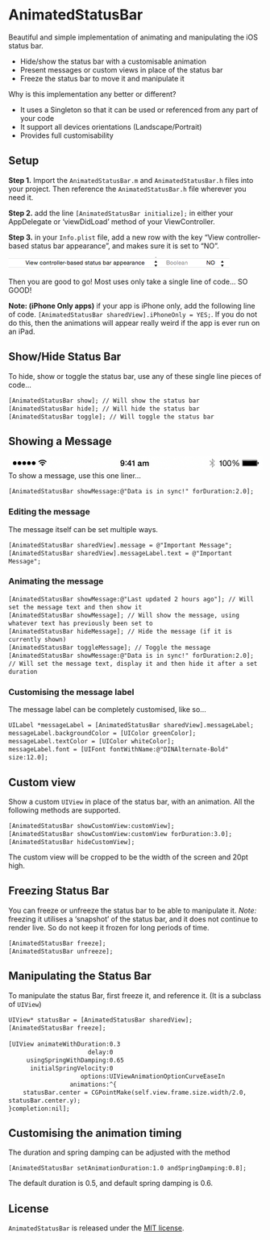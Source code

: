 # AnimatedStatusBar
Beautiful and simple implementation of animating and manipulating the iOS status bar.
- Hide/show the status bar with a customisable animation
- Present messages or custom views in place of the status bar
- Freeze the status bar to move it and manipulate it

Why is this implementation any better or different?
- It uses a Singleton so that it can be used or referenced from any part of your code
- It support all devices orientations (Landscape/Portrait)
- Provides full customisability 

## Setup
**Step 1.** Import the `AnimatedStatusBar.m` and `AnimatedStatusBar.h` files into your project. Then reference the `AnimatedStatusBar.h` file wherever you need it.

**Step 2.** add the line `[AnimatedStatusBar initialize];` in either your AppDelegate or ‘viewDidLoad’ method of your ViewController.

**Step 3.** in your `Info.plist` file, add a new row with the key “View controller-based status bar appearance”, and makes sure it is set to “NO”.  

![Plist addition](Images/plist.png)

Then you are good to go! Most uses only take a single line of code... SO GOOD!

**Note: (iPhone Only apps)** if your app is iPhone only, add the following line of code. `[AnimatedStatusBar sharedView].iPhoneOnly = YES;`. If you do not do this, then the animations will appear really weird if the app is ever run on an iPad.  

## Show/Hide Status Bar
To hide, show or toggle the status bar, use any of these single line pieces of code...
``` objc
[AnimatedStatusBar show]; // Will show the status bar
[AnimatedStatusBar hide]; // Will hide the status bar
[AnimatedStatusBar toggle]; // Will toggle the status bar
```

## Showing a Message
![Status Bar message demo](Images/statusBarMessage.gif)
To show a message, use this one liner…
``` objc
[AnimatedStatusBar showMessage:@"Data is in sync!" forDuration:2.0];
```

### Editing the message
The message itself can be set multiple ways.
``` objc
[AnimatedStatusBar sharedView].message = @"Important Message";
[AnimatedStatusBar sharedView].messageLabel.text = @"Important Message";
```

### Animating the message
``` objc
[AnimatedStatusBar showMessage:@"Last updated 2 hours ago"]; // Will set the message text and then show it
[AnimatedStatusBar showMessage]; // Will show the message, using whatever text has previously been set to
[AnimatedStatusBar hideMessage]; // Hide the message (if it is currently shown)
[AnimatedStatusBar toggleMessage]; // Toggle the message
[AnimatedStatusBar showMessage:@"Data is in sync!" forDuration:2.0]; // Will set the message text, display it and then hide it after a set duration
```

### Customising the message label
The message label can be completely customised, like so…
``` objc
UILabel *messageLabel = [AnimatedStatusBar sharedView].messageLabel;
messageLabel.backgroundColor = [UIColor greenColor];
messageLabel.textColor = [UIColor whiteColor];
messageLabel.font = [UIFont fontWithName:@"DINAlternate-Bold" size:12.0];
```

## Custom view
Show a custom `UIView` in place of the status bar, with an animation. All the following methods are supported.
``` objc
[AnimatedStatusBar showCustomView:customView];
[AnimatedStatusBar showCustomView:customView forDuration:3.0];
[AnimatedStatusBar hideCustomView];
```
The custom view will be cropped to be the width of the screen and 20pt high.

## Freezing Status Bar
You can freeze or unfreeze the status bar to be able to manipulate it. *Note:* freezing it utilises a ‘snapshot’ of the status bar, and it does not continue to render live. So do not keep it frozen for long periods of time.

``` objc
[AnimatedStatusBar freeze];
[AnimatedStatusBar unfreeze];
```

## Manipulating the Status Bar
To manipulate the status Bar, first freeze it, and reference it. (It is a subclass of `UIView`)
``` objc
UIView* statusBar = [AnimatedStatusBar sharedView];
[AnimatedStatusBar freeze];

[UIView animateWithDuration:0.3 
                      delay:0 
     usingSpringWithDamping:0.65 
      initialSpringVelocity:0 
                    options:UIViewAnimationOptionCurveEaseIn 
                 animations:^{
    statusBar.center = CGPointMake(self.view.frame.size.width/2.0, statusBar.center.y);
}completion:nil];
```

## Customising the animation timing
The duration and spring damping can be adjusted with the method
``` objc
[AnimatedStatusBar setAnimationDuration:1.0 andSpringDamping:0.8];
```
The default duration is 0.5, and default spring damping is 0.6.

## License
`AnimatedStatusBar` is released under the [MIT license](https://github.com/DWilliames/AnimatedStatusBar/blob/master/LICENSE).